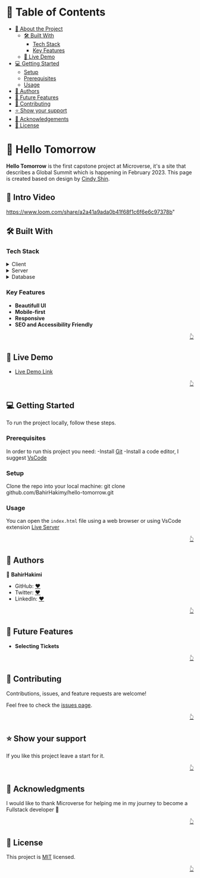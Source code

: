 <a name="readme-top"></a>

<!-- TABLE OF CONTENTS -->

# 📗 Table of Contents

- [📖 About the Project](#about-project)
  - [🛠 Built With](#built-with)
    - [Tech Stack](#tech-stack)
    - [Key Features](#key-features)
  - [🚀 Live Demo](#live-demo)
- [💻 Getting Started](#getting-started)
  - [Setup](#setup)
  - [Prerequisites](#prerequisites)
  - [Usage](#usage)
- [👥 Authors](#authors)
- [🔭 Future Features](#future-features)
- [🤝 Contributing](#contributing)
- [⭐️ Show your support](#support)
- [🙏 Acknowledgements](#acknowledgements)
- [📝 License](#license)

<!-- PROJECT DESCRIPTION -->

# 📖 Hello Tomorrow <a name="about-project"></a>

**Hello Tomorrow** is the first capstone project at Microverse, it's a site that describes a Global Summit which is happening in February 2023. This page is created based on design by [Cindy Shin](https://www.behance.net/adagio07).

## 📘 Intro Video
https://www.loom.com/share/a2a41a9ada0b41f68f1c6f6e6c97378b"

## 🛠 Built With <a name="built-with"></a>

### Tech Stack <a name="tech-stack"></a>

<details>
  <summary>Client</summary>
  <ul>
   <li>HTML</li>
   <li>CSS</li>
   <li>Javascript</li>
  </ul>
</details>

<details>
  <summary>Server</summary>
  <ul>
    <li>Will be added later</li>
  </ul>
</details>

<details>
<summary>Database</summary>
  <ul>
    <li>Will be added later</li>
  </ul>
</details>

<!-- Features -->

### Key Features <a name="key-features"></a>

- **Beautifull UI**
- **Mobile-first**
- **Responsive**
- **SEO and Accessibility Friendly**

<p align="right"><a href="#readme-top">👆</a></p>

<!-- LIVE DEMO -->

## 🚀 Live Demo <a name="live-demo"></a>

- [Live Demo Link](https://bahirhakimy.github.io/hello-tomorrow/)

<p align="right"><a href="#readme-top">👆</a></p>

<!-- Getting Started -->

## 💻 Getting Started <a name="getting-started"></a>

To run the project locally, follow these steps.

### Prerequisites

In order to run this project you need:
-Install [Git](https://git-scm.com/)
-Install a code editor, I suggest [VsCode](https://code.visualstudio.com/)

### Setup

Clone the repo into your local machine:
git clone github.com/BahirHakimy/hello-tomorrow.git

### Usage

You can open the `index.html` file using a web browser or using VsCode extension [Live Server](https://marketplace.visualstudio.com/items?itemName=ritwickdey.LiveServer)

<p align="right"><a href="#readme-top">👆</a></p>

<!-- AUTHORS -->

## 👥 Authors <a name="authors"></a>

👤 **BahirHakimi**

- GitHub: [:heart:](https://github.com/bahirhakimy)
- Twitter: [:heart:](https://twitter.com/bahirhakimy)
- LinkedIn: [:heart:](https://linkedin.com/in/bahirhakimy)

<p align="right"><a href="#readme-top">👆</a></p>

<!-- FUTURE FEATURES -->

## 🔭 Future Features <a name="future-features"></a>

- **Selecting Tickets**

<p align="right"><a href="#readme-top">👆</a></p>

<!-- Contributing -->

## 🤝 Contributing <a name="contributing"></a>

Contributions, issues, and feature requests are welcome!

Feel free to check the [issues page](../../issues/).

<p align="right"><a href="#readme-top">👆</a></p>

<!-- Show your support -->

## ⭐️ Show your support <a name="support"></a>

If you like this project leave a start for it.

<p align="right"><a href="#readme-top">👆</a></p>

<!-- ACKNOWLEDGEMENTS -->

## 🙏 Acknowledgments <a name="acknowledgements"></a>

I would like to thank Microverse for helping me in my journey to become a Fullstack developer 🌹

<p align="right"><a href="#readme-top">👆</a></p>

<!-- LICENSE -->

## 📝 License <a name="license"></a>

This project is [MIT](./LICENSE) licensed.

<p align="right"><a href="#readme-top">👆</a></p>
